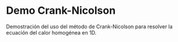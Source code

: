 # Demo Crank-Nicolson

Demostración del uso del método de Crank-Nicolson para resolver la ecuación del calor homogénea en 1D.
